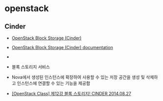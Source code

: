 # openstack

## Cinder
* [OpenStack Block Storage (Cinder)](https://github.com/openstack/cinder)
* [OpenStack Block Storage (Cinder) documentation](https://docs.openstack.org/cinder/latest/)
* [](https://launchpad.net/cinder)

* 블록 스토리지 서비스
* Nova에서 생성된 인스턴스에 확장하여 사용할 수 있는 저장 공간을 생성 및 삭제하고 인스턴스에 연결할 수 있는 기능을 제공함

* [[OpenStack Class] 제12강 블록 스토리지! CINDER 2014.08.27](https://naleejang.tistory.com/108)
